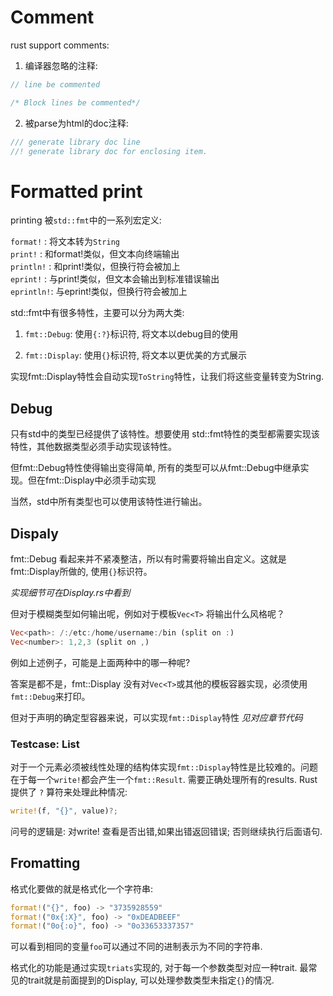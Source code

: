 # Comment

rust support comments:
1. 编译器忽略的注释:

```rust
// line be commented

/* Block lines be commented*/
```

2. 被parse为html的doc注释:

```rust
/// generate library doc line
//! generate library doc for enclosing item.
```

# Formatted print

printing 被`std::fmt`中的一系列宏定义:

`format!`  : 将文本转为`String`  
`print!`   : 和format!类似，但文本向终端输出  
`println!` : 和print!类似，但换行符会被加上  
`eprint!`  : 与print!类似，但文本会输出到标准错误输出  
`eprintln!`: 与eprint!类似，但换行符会被加上  

std::fmt中有很多特性，主要可以分为两大类:

1. `fmt::Debug`: 使用`{:?}`标识符, 将文本以debug目的使用

2. `fmt::Display`: 使用`{}`标识符, 将文本以更优美的方式展示

实现fmt::Display特性会自动实现`ToString`特性，让我们将这些变量转变为String.

## Debug

只有std中的类型已经提供了该特性。想要使用 std::fmt特性的类型都需要实现该特性，其他数据类型必须手动实现该特性。

但fmt::Debug特性使得输出变得简单, 所有的类型可以从fmt::Debug中继承实现。但在fmt::Display中必须手动实现

当然，std中所有类型也可以使用该特性进行输出。

## Dispaly

fmt::Debug 看起来并不紧凑整洁，所以有时需要将输出自定义。这就是fmt::Display所做的, 使用`{}`标识符。

*实现细节可在Display.rs中看到*

但对于模糊类型如何输出呢，例如对于模板`Vec<T>` 将输出什么风格呢？

```rust
Vec<path>: /:/etc:/home/username:/bin (split on :)
Vec<number>: 1,2,3 (split on ,)
```
例如上述例子，可能是上面两种中的哪一种呢?

答案是都不是，fmt::Display 没有对`Vec<T>`或其他的模板容器实现，必须使用`fmt::Debug`来打印。

但对于声明的确定型容器来说，可以实现`fmt::Display`特性 *见对应章节代码*

### Testcase: List

对于一个元素必须被线性处理的结构体实现`fmt::Display`特性是比较难的。问题在于每一个`write!`都会产生一个`fmt::Result`. 需要正确处理所有的results. Rust 提供了 `?` 算符来处理此种情况:

```rust
write!(f, "{}", value)?;
```

问号的逻辑是: 对write! 查看是否出错,如果出错返回错误; 否则继续执行后面语句.

## Fromatting

格式化要做的就是格式化一个字符串:

```rust
format!("{}", foo) -> "3735928559"
format!("0x{:X}", foo) -> "0xDEADBEEF"
format!("0o{:o}", foo) -> "0o33653337357"
```
可以看到相同的变量`foo`可以通过不同的进制表示为不同的字符串.

格式化的功能是通过实现`triats`实现的, 对于每一个参数类型对应一种trait. 最常见的trait就是前面提到的Display, 可以处理参数类型未指定`{}`的情况.


